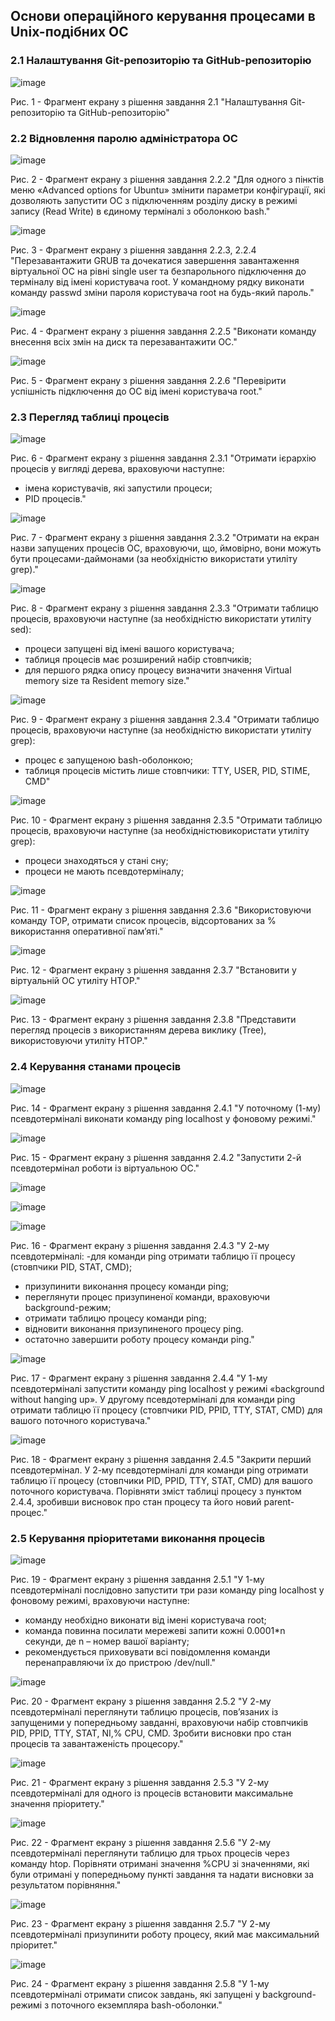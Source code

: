 ## Основи операційного керування процесами в Unix-подібних ОС
### 2.1 Налаштування Git-репозиторію та GitHub-репозиторію

![image](https://github.com/zhkkk77/WebAR-Example/assets/162161463/ff2d72ee-b1e9-4e15-bff1-6578200083aa)

Рис. 1 - Фрагмент екрану з рішення завдання 2.1 "Налаштування Git-репозиторію та GitHub-репозиторію"

### 2.2 Відновлення паролю адміністратора ОС

![image](https://github.com/zhkkk77/WebAR-Example/assets/162161463/19e26ed3-da12-466b-88b2-8f2034cdbd82)

Рис. 2 - Фрагмент екрану з рішення завдання 2.2.2 "Для одного з пінктів меню «Advanced options for Ubuntu» змінити параметри конфігурації, які дозволяють запустити ОС з підключенням розділу диску в режимі запису (Read Write) в єдиному терміналі з оболонкою bash."

![image](https://github.com/zhkkk77/WebAR-Example/assets/162161463/3657b035-3822-4779-8924-6c0edf2117a8)

Рис. 3 - Фрагмент екрану з рішення завдання 2.2.3, 2.2.4 "Перезавантажити GRUB та дочекатися завершення завантаження віртуальної ОС на рівні single user та безпарольного підключення до терміналу від імені користувача root. У командному рядку виконати команду passwd зміни пароля користувача root на будь-який пароль."

![image](https://github.com/zhkkk77/WebAR-Example/assets/162161463/f0fdf8e5-e135-4f47-b84d-20c315c7822a)

Рис. 4 - Фрагмент екрану з рішення завдання 2.2.5 "Виконати команду внесення всіх змін на диск та перезавантажити ОС."

![image](https://github.com/zhkkk77/WebAR-Example/assets/162161463/55dcd94b-bc08-40fe-8d91-c97f4d3087a1)

Рис. 5 - Фрагмент екрану з рішення завдання 2.2.6 "Перевірити успішність підключення до ОС від імені користувача root."

### 2.3 Перегляд таблиці процесів

![image](https://github.com/zhkkk77/WebAR-Example/assets/162161463/ca309a97-349a-4f6e-9da0-7fee1589470f)

Рис. 6 - Фрагмент екрану з рішення завдання 2.3.1 "Отримати ієрархію процесів у вигляді дерева, враховуючи наступне:
- імена користувачів, які запустили процеси;
- PID процесів."

![image](https://github.com/zhkkk77/WebAR-Example/assets/162161463/1b34af98-ce04-4948-adbb-a1dc45dd76bd)

Рис. 7 - Фрагмент екрану з рішення завдання 2.3.2 "Отримати на екран назви запущених процесів ОС, враховуючи, що, ймовірно, вони можуть бути процесами-даймонами (за необхідністю використати утиліту grep)."

![image](https://github.com/zhkkk77/WebAR-Example/assets/162161463/f5840098-b2fe-4e4b-abd3-a270afaf6f34)

Рис. 8 - Фрагмент екрану з рішення завдання 2.3.3 "Отримати таблицю процесів, враховуючи наступне (за необхідністю використати утиліту sed):
- процеси запущені від імені вашого користувача;
- таблиця процесів має розширений набір стовпчиків;
- для першого рядка опису процесу визначити значення Virtual memory size та Resident memory size."

![image](https://github.com/zhkkk77/WebAR-Example/assets/162161463/11ddc42c-436c-4815-b641-5cab52c20ae0)

Рис. 9 - Фрагмент екрану з рішення завдання 2.3.4 "Отримати таблицю процесів, враховуючи наступне (за необхідністю використати утиліту grep):
- процес є запущеною bash-оболонкою;
- таблиця процесів містить лише стовпчики: TTY, USER, PID, STIME, CMD"

![image](https://github.com/zhkkk77/WebAR-Example/assets/162161463/443284ab-9edb-4eea-b2bd-02c2d03ee1b1)

Рис. 10 - Фрагмент екрану з рішення завдання 2.3.5 "Отримати таблицю процесів, враховуючи наступне (за необхідністювикористати утиліту grep):
- процеси знаходяться у стані сну;
- процеси не мають псевдотерміналу;

![image](https://github.com/zhkkk77/WebAR-Example/assets/162161463/abef99cc-d30e-47fb-b687-4bcd15958271)

Рис. 11 - Фрагмент екрану з рішення завдання 2.3.6 "Використовуючи команду TOP, отримати список процесів, відсортованих за % використання оперативної пам’яті."

![image](https://github.com/zhkkk77/WebAR-Example/assets/162161463/aa13598a-4bda-47cf-a68c-c74236c9ff83)

Рис. 12 - Фрагмент екрану з рішення завдання 2.3.7 "Встановити у віртуальній ОС утиліту HTOP."

![image](https://github.com/zhkkk77/WebAR-Example/assets/162161463/49aedb65-45cb-4b7c-9713-47be0b277cfd)

Рис. 13 - Фрагмент екрану з рішення завдання 2.3.8 "Представити перегляд процесів з використанням дерева виклику (Tree), використовуючи утиліту HTOP."

### 2.4 Керування станами процесів

![image](https://github.com/zhkkk77/WebAR-Example/assets/162161463/2ab1b1ef-f607-45cc-8d2c-ea6f0e0fc691)

Рис. 14 - Фрагмент екрану з рішення завдання 2.4.1 "У поточному (1-му) псевдотерміналі виконати команду ping localhost у фоновому режимі."

![image](https://github.com/zhkkk77/WebAR-Example/assets/162161463/21fc981c-aa40-4f29-9aa2-40bad9a3a7ff)

Рис. 15 - Фрагмент екрану з рішення завдання 2.4.2 "Запустити 2-й псевдотермінал роботи із віртуальною ОС."

![image](https://github.com/zhkkk77/WebAR-Example/assets/162161463/772ebd65-4777-498d-83c1-3ba561bc1de5)

![image](https://github.com/zhkkk77/WebAR-Example/assets/162161463/1a4a2acf-2998-4099-ab27-50d1c17f6f05)

![image](https://github.com/zhkkk77/WebAR-Example/assets/162161463/0e3c575d-2e37-489b-a17d-b0dfc8c41f79)

Рис. 16 - Фрагмент екрану з рішення завдання 2.4.3 "У 2-му псевдотерміналі: 
-для команди ping отримати таблицю її процесу (стовпчики PID, STAT, CMD);
- призупинити виконання процесу команди ping;
- переглянути процес призупиненої команди, враховуючи background-режим;
- отримати таблицю процесу команди ping;
- відновити виконання призупиненого процесу ping.
- остаточно завершити роботу процесу команди ping."

![image](https://github.com/zhkkk77/WebAR-Example/assets/162161463/6f2efdee-27b3-480b-89cf-88acccfb5744)

Рис. 17 - Фрагмент екрану з рішення завдання 2.4.4 "У 1-му псевдотерміналі запустити команду ping localhost у режимі «background without hanging up». У другому псевдотерміналі для команди ping отримати таблицю її процесу (стовпчики PID, PPID, TTY, STAT, CMD) для вашого поточного користувача."

![image](https://github.com/zhkkk77/WebAR-Example/assets/162161463/8ace96f0-8b30-420a-b53e-8f5c5de9c01f)

Рис. 18 - Фрагмент екрану з рішення завдання 2.4.5 "Закрити перший псевдотермінал. У 2-му псевдотерміналі для команди ping отримати таблицю її процесу (стовпчики PID, PPID, TTY, STAT, CMD) для вашого поточного користувача. Порівняти зміст таблиці процесу з пунктом 2.4.4, зробивши висновок про стан процесу та його новий parent-процес."

### 2.5 Керування пріоритетами виконання процесів

![image](https://github.com/zhkkk77/WebAR-Example/assets/162161463/fe31e10d-fcc0-48d6-bc7a-59c0668682cd)

Рис. 19 - Фрагмент екрану з рішення завдання 2.5.1 "У 1-му псевдотерміналі послідовно запустити три рази команду ping localhost у фоновому режимі, враховуючи наступне:
- команду необхідно виконати від імені користувача root;
- команда повинна посилати мережеві запити кожні 0.0001*n секунди, де n – номер вашої варіанту;
- рекомендується приховувати всі повідомлення команди перенаправляючи їх до пристрою /dev/null."

![image](https://github.com/zhkkk77/WebAR-Example/assets/162161463/75486a86-737f-474c-b5e4-91d75e3a5dee)

Рис. 20 - Фрагмент екрану з рішення завдання 2.5.2 "У 2-му псевдотерміналі переглянути таблицю процесів, пов’язаних із запущеними у попередньому завданні, враховуючи набір стовпчиків PID, PPID, TTY, STAT, NI,% CPU, CMD. Зробити висновки про стан процесів та завантаженість процесору."

![image](https://github.com/zhkkk77/WebAR-Example/assets/162161463/f3a6aec2-5bd6-4e95-bd91-14976b530f60)

Рис. 21 - Фрагмент екрану з рішення завдання 2.5.3 "У 2-му псевдотерміналі для одного із процесів встановити максимальне значення пріоритету."

![image](https://github.com/zhkkk77/WebAR-Example/assets/162161463/8c0e764f-30fa-410b-a2b7-af554cc20a5e)

Рис. 22 - Фрагмент екрану з рішення завдання 2.5.6 "У 2-му псевдотерміналі переглянути таблицю для трьох процесів через команду htop. Порівняти отримані значення %CPU зі значеннями, які були отримані у попередньому пункті завдання та надати висновки за результатом порівняння."

![image](https://github.com/zhkkk77/WebAR-Example/assets/162161463/5c5f4109-342d-4566-b4a4-6115dcd14f42)

Рис. 23 - Фрагмент екрану з рішення завдання 2.5.7 "У 2-му псевдотерміналі призупинити роботу процесу, який має максимальний пріоритет."

![image](https://github.com/zhkkk77/WebAR-Example/assets/162161463/2ea15e87-35e1-41e3-81c5-c09933599b62)

Рис. 24 - Фрагмент екрану з рішення завдання 2.5.8 "У 1-му псевдотерміналі отримати список завдань, які запущені у background- режимі з поточного екземпляра bash-оболонки."











































